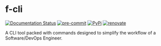 # f-cli

[![Documentation Status](https://readthedocs.org/projects/f-cli/badge/?version=latest)](https://f-cli.readthedocs.io/en/latest/)
[![pre-commit](https://img.shields.io/badge/pre--commit-enabled-brightgreen?logo=pre-commit)](https://github.com/pre-commit/pre-commit)
[![PyPi](https://img.shields.io/pypi/v/f-cli?style=flat)](https://pypi.org/project/f-cli/)
[![renovate](https://img.shields.io/badge/enabled-brightgreen?logo=renovatebot&logoColor=%2373afae&label=renovate)](https://developer.mend.io/github/finleyfamily/f-cli)

A CLI tool packed with commands designed to simplify the workflow of a Software/DevOps Engineer.
